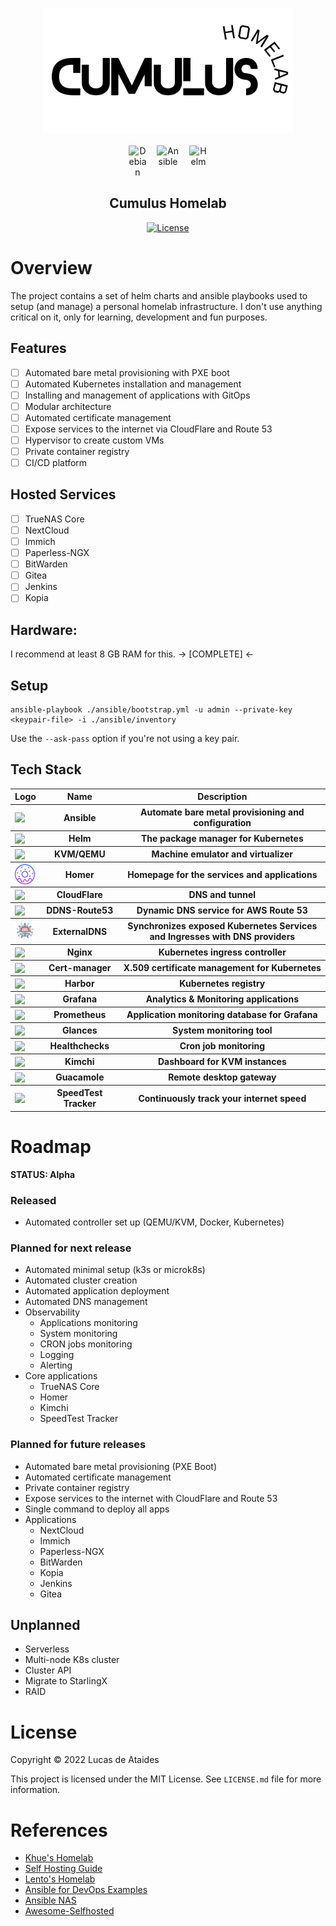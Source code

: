 <div align="center">

<h1>
    <img align="center" width=400px src="assets/logo.svg">
</h1>

<div style="display:flex; justify-content:center; gap: 15px;">
    <img alt="Debian" width=30px src="https://www.debian.org/logos/openlogo-nd.svg">
    <img alt="Ansible" width=37px src="https://logos-download.com/wp-content/uploads/2016/10/Ansible_logo-700x700.png">
    <img alt="Helm" width=30px src="https://seeklogo.com/images/H/helm-logo-9208DB3EE5-seeklogo.com.png">
</div>

<h2>Cumulus Homelab</h2>

[![License](https://img.shields.io/badge/license-MIT-blue?style=flat-square&labelColor=000000)](#license)

</div>

# Overview
The project contains a set of helm charts and ansible playbooks used to setup (and manage) a personal homelab infrastructure. I don't use anything critical on it, only for learning, development and fun purposes.

## Features
* [ ] Automated bare metal provisioning with PXE boot
* [ ] Automated Kubernetes installation and management
* [ ] Installing and management of applications with GitOps
* [ ] Modular architecture
* [ ] Automated certificate management
* [ ] Expose services to the internet via CloudFlare and Route 53
* [ ] Hypervisor to create custom VMs
* [ ] Private container registry
* [ ] CI/CD platform

## Hosted Services
* [ ] TrueNAS Core
* [ ] NextCloud
* [ ] Immich
* [ ] Paperless-NGX
* [ ] BitWarden
* [ ] Gitea
* [ ] Jenkins
* [ ] Kopia

## Hardware:
I recommend at least 8 GB RAM for this. -> [COMPLETE] <-

## Setup
```
ansible-playbook ./ansible/bootstrap.yml -u admin --private-key <keypair-file> -i ./ansible/inventory 
```
Use the `--ask-pass` option if you're not using a key pair.

## Tech Stack
<table>
    <tr>
        <th>Logo</th>
        <th>Name</th>
        <th>Description</th>
    </tr>
    <tr>
        <th><img width="32" style="display:flex; justify-content: center;" src="https://logos-download.com/wp-content/uploads/2016/10/Ansible_logo-700x700.png"></th>
        <th>Ansible</th>
        <th>Automate bare metal provisioning and configuration</th>
    </tr>
    <tr>
        <th><img width="32" style="display:flex; justify-content: center;" src="https://seeklogo.com/images/H/helm-logo-9208DB3EE5-seeklogo.com.png"></th>
        <th>Helm</th>
        <th>The package manager for Kubernetes</th>
    </tr>
    <tr>
        <th><img width="32" style="display:flex; justify-content: center;" src="https://www.freelogovectors.net/wp-content/uploads/2019/02/kvm-logo.png"></th>
        <th>KVM/QEMU</th>
        <th>Machine emulator and virtualizer</th>
    </tr>
    <tr>
        <th><img width="32" style="display:flex; justify-content: center;" src="https://raw.githubusercontent.com/bastienwirtz/homer/main/public/logo.png"></th>
        <th>Homer</th>
        <th>Homepage for the services and applications</th>
    </tr>
    <tr>
        <th><img width="32" style="display:flex; justify-content: center;" src="https://www.freelogovectors.net/svg03/cloudflare-logo.svg"></th>
        <th>CloudFlare</th>
        <th>DNS and tunnel</th>
    </tr>
    <tr>
        <th><img width="32" style="display:flex; justify-content: center;" src="https://raw.githubusercontent.com/crazy-max/ddns-route53/master/.github/ddns-route53.png"></th>
        <th>DDNS-Route53</th>
        <th>Dynamic DNS service for AWS Route 53</th>
    </tr>
    <tr>
        <th><img width="32" style="display:flex; justify-content: center;" src="https://raw.githubusercontent.com/kubernetes-sigs/external-dns/master/docs/img/external-dns.png"></th>
        <th>ExternalDNS</th>
        <th>Synchronizes exposed Kubernetes Services and Ingresses with DNS providers</th>
    </tr>
    <tr>
        <th><img width="32" style="display:flex; justify-content: center;" src="https://avatars.githubusercontent.com/u/1412239?s=200&v=4"></th>
        <th>Nginx</th>
        <th>Kubernetes ingress controller</th>
    </tr>
    <tr>
        <th><img width="32" style="display:flex; justify-content: center;" src="https://raw.githubusercontent.com/cert-manager/cert-manager/d53c0b9270f8cd90d908460d69502694e1838f5f/logo/logo-small.png"></th>
        <th>Cert-manager</th>
        <th>X.509 certificate management for Kubernetes</th>
    </tr>
    <tr>
        <th><img width="32" style="display:flex; justify-content: center;" src="https://goharbor.io/img/logos/harbor-icon-color.png"></th>
        <th>Harbor</th>
        <th>Kubernetes registry</th>
    </tr>
    <tr>
        <th><img width="32" style="display:flex; justify-content: center;" src="https://docs.checkmk.com/latest/images/grafana_logo.png"></th>
        <th>Grafana</th>
        <th>Analytics & Monitoring applications</th>
    </tr>
    <tr>
        <th><img width="32" style="display:flex; justify-content: center;" src="https://www.freelogovectors.net/wp-content/uploads/2021/02/prometheus-logo-freelogovectors.net_.png"></th>
        <th>Prometheus</th>
        <th>Application monitoring database for Grafana</th>
    </tr>
    <tr>
        <th><img width="32" style="display:flex; justify-content: center;" src="https://wiki.deimos.fr/images/9/9c/Glances-logo.png"></th>
        <th>Glances</th>
        <th>System monitoring tool</th>
    </tr>
    <tr>
        <th><img width="32" style="display:flex; justify-content: center;" src="https://pbs.twimg.com/profile_images/1055543716201615365/geMDWaHV_400x400.jpg"></th>
        <th>Healthchecks</th>
        <th>Cron job monitoring</th>
    </tr>
    <tr>
        <th><img width="32" style="display:flex; justify-content: center;" src="https://raw.githubusercontent.com/kimchi-project/kimchi/master/ui/images/kimchi.svg"></th>
        <th>Kimchi</th>
        <th>Dashboard for KVM instances</th>
    </tr>
    <tr>
        <th><img width="32" style="display:flex; justify-content: center;" src="https://www.pinclipart.com/picdir/big/519-5196913_apache-guacamole-logo-clipart.png"></th>
        <th>Guacamole</th>
        <th>Remote desktop gateway</th>
    </tr>
    <tr>
        <th><img width="32" style="display:flex; justify-content: center;" src="https://cdn.worldvectorlogo.com/logos/speedtest.svg"></th>
        <th>SpeedTest Tracker</th>
        <th>Continuously track your internet speed</th>
    </tr>
</table>

# Roadmap
**STATUS: Alpha**

### Released
- Automated controller set up (QEMU/KVM, Docker, Kubernetes)

### Planned for next release
- Automated minimal setup (k3s or microk8s)
- Automated cluster creation
- Automated application deployment
- Automated DNS management
- Observability
  - Applications monitoring
  - System monitoring
  - CRON jobs monitoring
  - Logging
  - Alerting
- Core applications
  - TrueNAS Core
  - Homer
  - Kimchi
  - SpeedTest Tracker

### Planned for future releases
- Automated bare metal provisioning (PXE Boot)
- Automated certificate management
- Private container registry
- Expose services to the internet with CloudFlare and Route 53
- Single command to deploy all apps
- Applications
  - NextCloud
  - Immich
  - Paperless-NGX
  - BitWarden
  - Kopia
  - Jenkins
  - Gitea

## Unplanned
- Serverless
- Multi-node K8s cluster
- Cluster API
- Migrate to StarlingX
- RAID

# License
Copyright &copy; 2022 Lucas de Ataides

This project is licensed under the MIT License. See `LICENSE.md` file for more information.

# References
* [Khue's Homelab](https://github.com/khuedoan/homelab)
* [Self Hosting Guide](https://github.com/mikeroyal/Self-Hosting-Guide)
* [Lento's Homelab](https://github.com/lento234/homelab)
* [Ansible for DevOps Examples](https://github.com/geerlingguy/ansible-for-devops)
* [Ansible NAS](https://github.com/davestephens/ansible-nas)
* [Awesome-Selfhosted](https://github.com/awesome-selfhosted/awesome-selfhosted)

